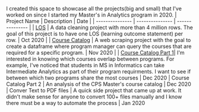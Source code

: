 I created this space to showcase all the projects(big and small) that I've worked on since I started my Master's in Analytics program in 2020.
| Project Name | Description | Date |
| --------------- | --------------- | --------------- |
| [LOS](https://github.com/hellokatechan/learning_outcomes) | A data cleaning project with more than 4 million rows. The goal of this project is to have one LOS (learning outcome statement) per row. | Oct 2020  |
| [Course Catalog](https://github.com/hellokatechan/CourseCatalog) | A web scraping project with the goal to create a dataframe where program manager can query the courses that are required for a specific program.  | Nov 2020 |
| [Course Catalog Part 1](https://github.com/hellokatechan/fuzzywuzzy_part1)| I'm interested in knowing which courses overlap between programs. For example, I've noticed that students in MS in Informatics can take Intermediate Analytics as part of their program requirments. I want to see if between which two programs share the most courses | Dec 2020
| Course Catalog Part 2 | An analysis of the CPS Master's course catalog | Dec 2020 
| Conver Text to PDF files | A quick side project that came up at work. It didn't make sense for anyone to convert 100+ files manually and I know there must be a way to automate the process | Jan 2020
